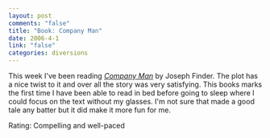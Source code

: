 ```yaml
--- 
layout: post
comments: "false"
title: "Book: Company Man"
date: 2006-4-1
link: "false"
categories: diversions
---
```

This week I've been reading <i><a href="http://www.amazon.com/gp/product/0312939426/sr=8-1/qid=1143898390/ref=pd_bbs_1/103-1777557-8386232?%5Fencoding=UTF8" title="Company Man">Company Man</a></i> by Joseph Finder. The plot has a nice twist to it  and over all the story was very satisfying. This books marks the first time I have been able to read in bed before going to sleep where I could focus on the text without my glasses. I'm not sure that made a good tale any batter but it did make it more fun for me.

Rating: Compelling and well-paced
